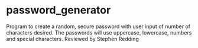 # password_generator
Program to create a random, secure password with user input of number of characters desired. The passwords will use uppercase, lowercase, numbers and special characters.
Reviewed by Stephen Redding